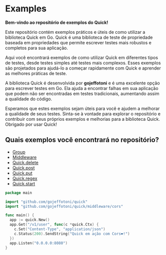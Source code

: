 # Examples

**Bem-vindo ao repositório de exemplos do Quick!**

Este repositório contém exemplos práticos e úteis de como utilizar a biblioteca Quick em Go. Quick é uma biblioteca de teste de propriedade baseada em propriedades que permite escrever testes mais robustos e completos para sua aplicação.

Aqui você encontrará exemplos de como utilizar Quick em diferentes tipos de testes, desde testes simples até testes mais complexos. Esses exemplos são projetados para ajudá-lo a começar rapidamente com Quick e aprender as melhores práticas de teste.

A biblioteca Quick é desenvolvida por **gojeffotoni** e é uma excelente opção para escrever testes em Go. Ela ajuda a encontrar falhas em sua aplicação que podem não ser encontradas em testes tradicionais, aumentando assim a qualidade do código.

Esperamos que estes exemplos sejam úteis para você e ajudem a melhorar a qualidade de seus testes. Sinta-se à vontade para explorar o repositório e contribuir com seus próprios exemplos e melhorias para a biblioteca Quick. Obrigado por usar Quick!

## Quais exemplos você encontrará no repositório?

  * [Group](/group/)
  * [Middleware](/middleware/)
  * [Quick.delete](quick.delete/)
  * [Quick.post](quick.post/)
  * [Quick.put](quick.put/)
  * [Quick.regex](quick.regex/)
  * [Quick.start](quick.start/)

```go
package main

import "github.com/gojeffotoni/quick"
import "github.com/gojeffotoni/quick/middleware/cors"

func main() {
  app := quick.New()
  app.Get("/v1/user", func(c *quick.Ctx) {
    c.Set("Content-Type", "application/json")
    c.Status(200).SendString("Quick em ação com Cors❤️!")
  })
  app.Listen("0.0.0.0:8080")
}

```
